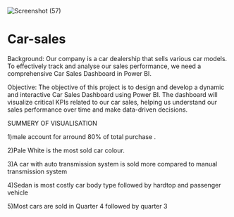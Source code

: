 ![Screenshot (57)](https://github.com/Riteshshinde2/Car-sales/assets/155972900/f2b7b524-dfc4-4c4e-8f60-c3de9707e43a)


# Car-sales
Background: Our company is a car dealership that sells various car models. To effectively track and analyse our sales performance, we need a comprehensive Car Sales Dashboard in Power BI. 


Objective: The objective of this project is to design and develop a dynamic and interactive Car Sales Dashboard using Power BI. The dashboard will visualize critical KPIs related to our car sales, helping us understand our sales performance over time and make data-driven decisions.

SUMMERY OF VISUALISATION

1)male account for arround 80% of total purchase .

2)Pale White is the most sold car colour.

3)A car with auto transmission system is sold more compared to manual transmission system

4)Sedan is most costly car body type followed by hardtop and passenger vehicle

5)Most cars are sold in Quarter 4 followed by quarter 3
